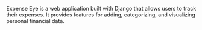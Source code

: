 Expense Eye is a web application built with Django that allows users to track their expenses. It provides features for adding, categorizing, and visualizing personal financial data.
